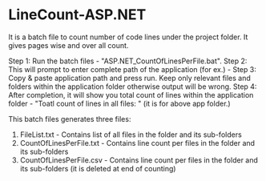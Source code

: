 LineCount-ASP.NET
=================

It is a batch file to count number of code lines under the project folder. It gives pages wise and over all count.

Step 1: Run the batch files - "ASP.NET_CountOfLinesPerFile.bat".
Step 2: This will prompt to enter complete path of the application (for ex.) - <complete path>
Step 3: Copy & paste application path and press run. Keep only relevant files and folders within the application folder otherwise output will be wrong.
Step 4: After completion, it will show you total count of lines within the application folder - "Toatl count of lines in all files: <count>" (it is for above app folder.)

This batch files generates three files:
1. FileList.txt - Contains list of all files in the folder and its sub-folders
2. CountOfLinesPerFile.txt - Contains line count per files in the folder and its sub-folders
3. CountOfLinesPerFile.csv - Contains line count per files in the folder and its sub-folders (it is deleted at end of counting)
